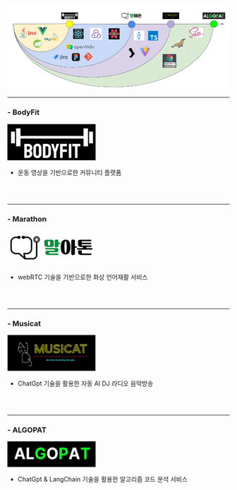 <img src="./Skill3.png">

<br>

---

### - BodyFit

<img src="./BodyFit/body-fit-vue-app/src/static/img/logo.png" style="width : 200px">

- 운동 영상을 기반으로한 커뮤니티 플랫폼

<br>
<br>

---

### - Marathon

<img src="./Marathon/Frontend/marathon/src/img/logoMain.png" style="width : 200px">

- webRTC 기술을 기반으로한 화상 언어재활 서비스

<br>
<br>

---

### - Musicat

<img src="./Musicat/image/Logo.png" style="width : 200px">

- ChatGpt 기술을 활용한 자동 AI DJ 라디오 음악방송

<br>
<br>

---

### - ALGOPAT

<img src="./ALGOPAT/image/algopat-logo.png" style="width : 200px">

- ChatGpt & LangChain 기술을 활용한 알고리즘 코드 분석 서비스

